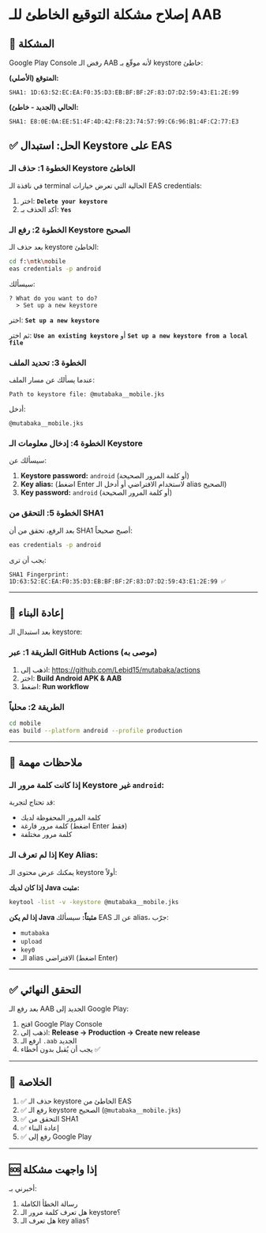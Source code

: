 # إصلاح مشكلة التوقيع الخاطئ للـ AAB

## 🚨 المشكلة

Google Play Console رفض الـ AAB لأنه موقّع بـ keystore خاطئ:

**المتوقع (الأصلي):**
```
SHA1: 1D:63:52:EC:EA:F0:35:D3:EB:BF:BF:2F:83:D7:D2:59:43:E1:2E:99
```

**الحالي (الجديد - خاطئ):**
```
SHA1: E8:0E:0A:EE:51:4F:4D:42:F8:23:74:57:99:C6:96:B1:4F:C2:77:E3
```

## ✅ الحل: استبدال Keystore على EAS

### الخطوة 1: حذف الـ Keystore الخاطئ

في نافذة الـ terminal الحالية التي تعرض خيارات EAS credentials:

1. اختر: **`Delete your keystore`**
2. أكد الحذف بـ: **`Yes`**

### الخطوة 2: رفع الـ Keystore الصحيح

بعد حذف الـ keystore الخاطئ:

```bash
cd f:\mtk\mobile
eas credentials -p android
```

سيسألك:
```
? What do you want to do?
  > Set up a new keystore
```

اختر: **`Set up a new keystore`**

ثم اختر: **`Use an existing keystore`** أو **`Set up a new keystore from a local file`**

### الخطوة 3: تحديد الملف

عندما يسألك عن مسار الملف:

```
Path to keystore file: @mutabaka__mobile.jks
```

أدخل:
```
@mutabaka__mobile.jks
```

### الخطوة 4: إدخال معلومات الـ Keystore

سيسألك عن:

1. **Keystore password:** `android` (أو كلمة المرور الصحيحة)
2. **Key alias:** (اضغط Enter لاستخدام الافتراضي أو أدخل الـ alias الصحيح)
3. **Key password:** `android` (أو كلمة المرور الصحيحة)

### الخطوة 5: التحقق من SHA1

بعد الرفع، تحقق من أن SHA1 أصبح صحيحاً:

```bash
eas credentials -p android
```

يجب أن ترى:
```
SHA1 Fingerprint: 1D:63:52:EC:EA:F0:35:D3:EB:BF:BF:2F:83:D7:D2:59:43:E1:2E:99 ✅
```

---

## 🔄 إعادة البناء

بعد استبدال الـ keystore:

### الطريقة 1: عبر GitHub Actions (موصى به)

1. اذهب إلى: https://github.com/Lebid15/mutabaka/actions
2. اختر: **Build Android APK & AAB**
3. اضغط: **Run workflow**

### الطريقة 2: محلياً

```bash
cd mobile
eas build --platform android --profile production
```

---

## 📝 ملاحظات مهمة

### إذا كانت كلمة مرور الـ Keystore غير `android`:

قد تحتاج لتجربة:
- كلمة المرور المحفوظة لديك
- كلمة مرور فارغة (اضغط Enter فقط)
- كلمة مرور مختلفة

### إذا لم تعرف الـ Key Alias:

يمكنك عرض محتوى الـ keystore أولاً:

**إذا كان لديك Java مثبت:**
```bash
keytool -list -v -keystore @mutabaka__mobile.jks
```

**إذا لم يكن Java مثبتاً:**
سيسألك EAS عن الـ alias، جرّب:
- `mutabaka`
- `upload`
- `key0`
- الـ alias الافتراضي (اضغط Enter)

---

## ✅ التحقق النهائي

بعد رفع الـ AAB الجديد إلى Google Play:

1. افتح Google Play Console
2. اذهب إلى: **Release → Production → Create new release**
3. ارفع الـ `.aab` الجديد
4. يجب أن يُقبل بدون أخطاء ✅

---

## 🎯 الخلاصة

1. ✅ حذف الـ keystore الخاطئ من EAS
2. ✅ رفع الـ keystore الصحيح (`@mutabaka__mobile.jks`)
3. ✅ التحقق من SHA1
4. ✅ إعادة البناء
5. ✅ رفع إلى Google Play

---

## 🆘 إذا واجهت مشكلة

أخبرني بـ:
1. رسالة الخطأ الكاملة
2. هل تعرف كلمة مرور الـ keystore؟
3. هل تعرف الـ key alias؟
